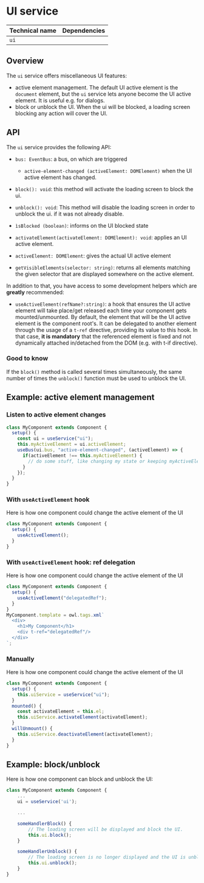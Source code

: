 # UI service

| Technical name | Dependencies |
| -------------- | ------------ |
| `ui`           |              |

## Overview

The `ui` service offers miscellaneous UI features:

- active element management.
  The default UI active element is the `document` element, but the `ui` service
  lets anyone become  the UI active element. It is useful e.g. for dialogs.
- block or unblock the UI.
  When the ui will be blocked, a loading screen blocking any action will cover the UI.

## API

The `ui` service provides the following API:

- `bus: EventBus`: a bus, on which are triggered
  - `active-element-changed (activeElement: DOMElement)` when the UI active element has changed.

- `block(): void`: this method will activate the loading screen to block the ui.

- `unblock(): void`: This method will disable the loading screen in order to unblock the ui.
  if it was not already disable.

- `ìsBlocked (boolean)`: informs on the UI blocked state

- `activateElement(activateElement: DOMElement): void`: applies an UI active element.

- `activeElement: DOMElement`: gives the actual UI active element

- `getVisibleElements(selector: string)`: returns all elements matching the given selector that are displayed somewhere on the active element.

In addition to that, you have access to some development helpers which are **greatly** recommended:

- `useActiveElement(refName?:string)`: a hook that ensures the UI active element will
  take place/get released each time your component gets mounted/unmounted.
  By default, the element that will be the UI active element is the component root's.
  It can be delegated to another element through the usage of a `t-ref` directive,
  providing its value to this hook. In that case, **it is mandatory** that the referenced
  element is fixed and not dynamically attached in/detached from the DOM (e.g. with t-if directive).

### Good to know

If the `block()` method is called several times simultaneously, the same number of times the `unblock()` function must be used to unblock the UI.

## Example: active element management

### Listen to active element changes
```js
class MyComponent extends Component {
  setup() {
    const ui = useService("ui");
    this.myActiveElement = ui.activeElement;
    useBus(ui.bus, "active-element-changed", (activeElement) => {
      if(activeElement !== this.myActiveElement) {
        // do some stuff, like changing my state or keeping myActiveElement in sync...
      }
    });
  }
}
```

### With `useActiveElement` hook
Here is how one component could change the active element of the UI

```js
class MyComponent extends Component {
  setup() {
    useActiveElement();
  }
}
```

### With `useActiveElement` hook: ref delegation
Here is how one component could change the active element of the UI

```js
class MyComponent extends Component {
  setup() {
    useActiveElement("delegatedRef");
  }
}
MyComponent.template = owl.tags.xml`
  <div>
    <h1>My Component</h1>
    <div t-ref="delegatedRef"/>
  </div>
`;
```

### Manually
Here is how one component could change the active element of the UI

```js
class MyComponent extends Component {
  setup() {
    this.uiService = useService("ui");
  }
  mounted() {
    const activateElement = this.el;
    this.uiService.activateElement(activateElement);
  }
  willUnmount() {
    this.uiService.deactivateElement(activateElement);
  }
}
```

## Example: block/unblock

Here is how one component can block and unblock the UI:

```js
class MyComponent extends Component {
    ...
    ui = useService('ui');

    ...

    someHandlerBlock() {
        // The loading screen will be displayed and block the UI.
        this.ui.block();
    }

    someHandlerUnblock() {
        // The loading screen is no longer displayed and the UI is unblocked.
        this.ui.unblock();
    }
}
```

